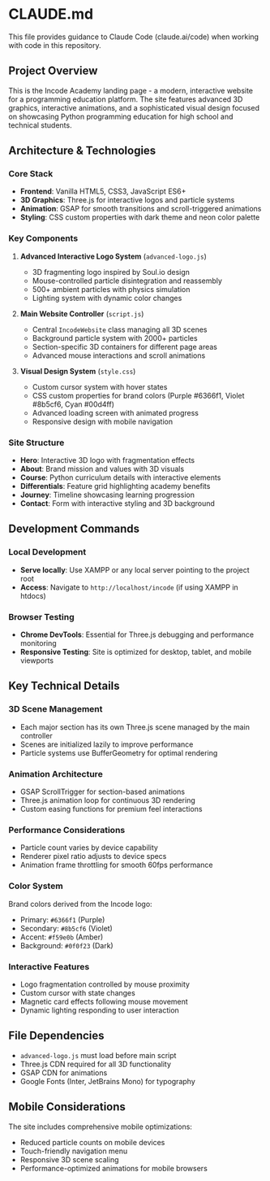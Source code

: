 # CLAUDE.md

This file provides guidance to Claude Code (claude.ai/code) when working with code in this repository.

## Project Overview

This is the Incode Academy landing page - a modern, interactive website for a programming education platform. The site features advanced 3D graphics, interactive animations, and a sophisticated visual design focused on showcasing Python programming education for high school and technical students.

## Architecture & Technologies

### Core Stack
- **Frontend**: Vanilla HTML5, CSS3, JavaScript ES6+
- **3D Graphics**: Three.js for interactive logos and particle systems
- **Animation**: GSAP for smooth transitions and scroll-triggered animations
- **Styling**: CSS custom properties with dark theme and neon color palette

### Key Components

1. **Advanced Interactive Logo System** (`advanced-logo.js`)
   - 3D fragmenting logo inspired by Soul.io design
   - Mouse-controlled particle disintegration and reassembly
   - 500+ ambient particles with physics simulation
   - Lighting system with dynamic color changes

2. **Main Website Controller** (`script.js`)
   - Central `IncodeWebsite` class managing all 3D scenes
   - Background particle system with 2000+ particles
   - Section-specific 3D containers for different page areas
   - Advanced mouse interactions and scroll animations

3. **Visual Design System** (`style.css`)
   - Custom cursor system with hover states
   - CSS custom properties for brand colors (Purple #6366f1, Violet #8b5cf6, Cyan #00d4ff)
   - Advanced loading screen with animated progress
   - Responsive design with mobile navigation

### Site Structure
- **Hero**: Interactive 3D logo with fragmentation effects
- **About**: Brand mission and values with 3D visuals
- **Course**: Python curriculum details with interactive elements
- **Differentials**: Feature grid highlighting academy benefits
- **Journey**: Timeline showcasing learning progression
- **Contact**: Form with interactive styling and 3D background

## Development Commands

### Local Development
- **Serve locally**: Use XAMPP or any local server pointing to the project root
- **Access**: Navigate to `http://localhost/incode` (if using XAMPP in htdocs)

### Browser Testing
- **Chrome DevTools**: Essential for Three.js debugging and performance monitoring
- **Responsive Testing**: Site is optimized for desktop, tablet, and mobile viewports

## Key Technical Details

### 3D Scene Management
- Each major section has its own Three.js scene managed by the main controller
- Scenes are initialized lazily to improve performance
- Particle systems use BufferGeometry for optimal rendering

### Animation Architecture
- GSAP ScrollTrigger for section-based animations
- Three.js animation loop for continuous 3D rendering
- Custom easing functions for premium feel interactions

### Performance Considerations
- Particle count varies by device capability
- Renderer pixel ratio adjusts to device specs
- Animation frame throttling for smooth 60fps performance

### Color System
Brand colors derived from the Incode logo:
- Primary: `#6366f1` (Purple)
- Secondary: `#8b5cf6` (Violet) 
- Accent: `#f59e0b` (Amber)
- Background: `#0f0f23` (Dark)

### Interactive Features
- Logo fragmentation controlled by mouse proximity
- Custom cursor with state changes
- Magnetic card effects following mouse movement
- Dynamic lighting responding to user interaction

## File Dependencies

- `advanced-logo.js` must load before main script
- Three.js CDN required for all 3D functionality
- GSAP CDN for animations
- Google Fonts (Inter, JetBrains Mono) for typography

## Mobile Considerations

The site includes comprehensive mobile optimizations:
- Reduced particle counts on mobile devices
- Touch-friendly navigation menu
- Responsive 3D scene scaling
- Performance-optimized animations for mobile browsers